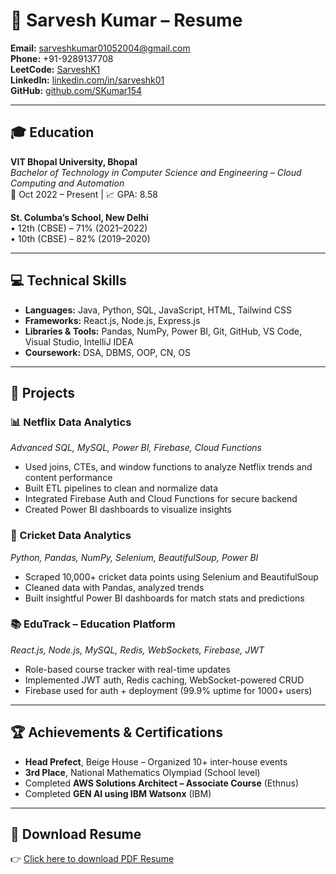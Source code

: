 # 📄 Sarvesh Kumar – Resume

**Email:** [sarveshkumar01052004@gmail.com](mailto:sarveshkumar01052004@gmail.com)  
**Phone:** +91-9289137708  
**LeetCode:** [SarveshK1](https://leetcode.com/u/SarveshK1/)  
**LinkedIn:** [linkedin.com/in/sarveshk01](http://www.linkedin.com/in/sarveshk01)  
**GitHub:** [github.com/SKumar154](https://github.com/SKumar154)  

---

## 🎓 Education

**VIT Bhopal University, Bhopal**  
*Bachelor of Technology in Computer Science and Engineering – Cloud Computing and Automation*  
📅 Oct 2022 – Present | 📈 GPA: 8.58  

**St. Columba’s School, New Delhi**  
• 12th (CBSE) – 71% (2021–2022)  
• 10th (CBSE) – 82% (2019–2020)

---

## 💻 Technical Skills

- **Languages:** Java, Python, SQL, JavaScript, HTML, Tailwind CSS  
- **Frameworks:** React.js, Node.js, Express.js  
- **Libraries & Tools:** Pandas, NumPy, Power BI, Git, GitHub, VS Code, Visual Studio, IntelliJ IDEA  
- **Coursework:** DSA, DBMS, OOP, CN, OS  

---

## 🚀 Projects

### 📊 Netflix Data Analytics  
*Advanced SQL, MySQL, Power BI, Firebase, Cloud Functions*  
- Used joins, CTEs, and window functions to analyze Netflix trends and content performance  
- Built ETL pipelines to clean and normalize data  
- Integrated Firebase Auth and Cloud Functions for secure backend  
- Created Power BI dashboards to visualize insights

### 🏏 Cricket Data Analytics  
*Python, Pandas, NumPy, Selenium, BeautifulSoup, Power BI*  
- Scraped 10,000+ cricket data points using Selenium and BeautifulSoup  
- Cleaned data with Pandas, analyzed trends  
- Built insightful Power BI dashboards for match stats and predictions

### 📚 EduTrack – Education Platform  
*React.js, Node.js, MySQL, Redis, WebSockets, Firebase, JWT*  
- Role-based course tracker with real-time updates  
- Implemented JWT auth, Redis caching, WebSocket-powered CRUD  
- Firebase used for auth + deployment (99.9% uptime for 1000+ users)

---

## 🏆 Achievements & Certifications

- **Head Prefect**, Beige House – Organized 10+ inter-house events  
- **3rd Place**, National Mathematics Olympiad (School level)  
- Completed **AWS Solutions Architect – Associate Course** (Ethnus)  
- Completed **GEN AI using IBM Watsonx** (IBM)  

---

## 📎 Download Resume

👉 [Click here to download PDF Resume](https://github.com/SKumar154/My-Resume/raw/main/Resume%20(Sarvesh%20Kumar).pdf)

